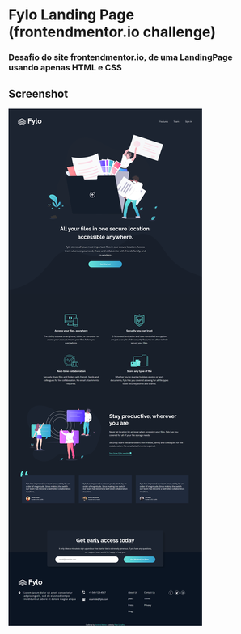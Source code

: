 # Fylo Landing Page (frontendmentor.io challenge)

### Desafio do site frontendmentor.io, de uma LandingPage usando apenas HTML e CSS

## Screenshot
<img src="src/images/preview.png" alt="Sunnyside LandingPage">